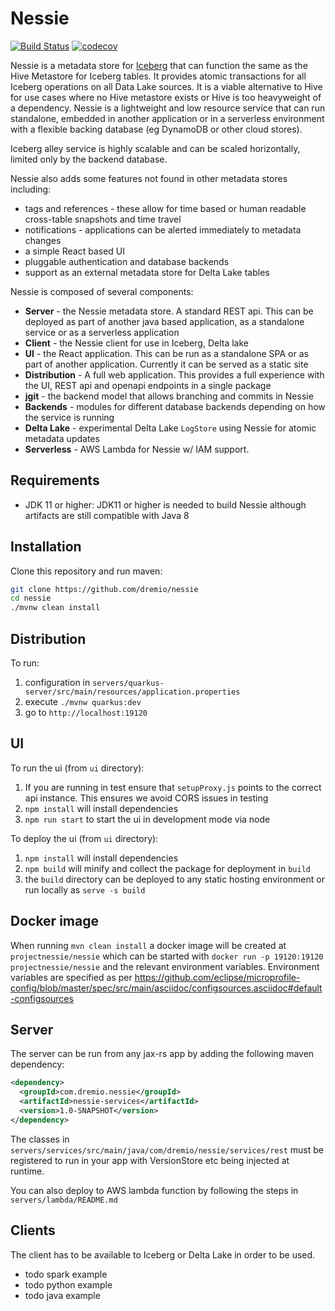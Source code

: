 # Nessie

[![Build Status](https://github.com/projectnessie/nessie/workflows/Java%20CI%20with%20Maven/badge.svg)](https://github.com/projectnessie/nessie/actions)
[![codecov](https://codecov.io/gh/projectnessie/nessie/branch/master/graph/badge.svg?token=W9J9ZUYO1Y)](https://codecov.io/gh/projectnessie/nessie)



Nessie is a metadata store for [Iceberg](https://iceberg.incubator.apache.org/) that can function the same as the
Hive Metastore for Iceberg tables. It provides atomic transactions for all Iceberg operations on all Data Lake sources.
It is a viable alternative to Hive for use cases where no Hive metastore exists or Hive is too heavyweight of a dependency.
Nessie is a lightweight and low resource service that can run standalone, embedded in another application or in a
 serverless environment with a flexible backing database (eg DynamoDB or other cloud stores).

Iceberg alley service is highly scalable and can be scaled horizontally, limited only by the backend database.

Nessie also adds some features not found in other metadata stores including:
* tags and references - these allow for time based or human readable cross-table snapshots and time travel
* notifications - applications can be alerted immediately to metadata changes
* a simple React based UI 
* pluggable authentication and database backends
* support as an external metadata store for Delta Lake tables

Nessie is composed of several components:
* **Server** - the Nessie metadata store. A standard REST api. This can be deployed as part
of another java based application, as a standalone service or as a serverless application
* **Client** - the Nessie client for use in Iceberg, Delta lake
* **UI** - the React application. This can be run as a standalone SPA or as part of another application. Currently
it can be served as a static site
* **Distribution** - A full web application. This provides a full experience with the UI, REST api and openapi endpoints
in a single package
* **jgit** - the backend model that allows branching and commits in Nessie
* **Backends** - modules for different database backends depending on how the service is running
* **Delta Lake** - experimental Delta Lake `LogStore` using Nessie for atomic metadata updates
* **Serverless** - AWS Lambda for Nessie w/ IAM support.

## Requirements

- JDK 11 or higher: JDK11 or higher is needed to build Nessie although artifacts are still compatible with Java 8

## Installation

Clone this repository and run maven:
```bash
git clone https://github.com/dremio/nessie
cd nessie
./mvnw clean install
```

## Distribution
To run:
1. configuration in `servers/quarkus-server/src/main/resources/application.properties`
2. execute `./mvnw quarkus:dev`
3. go to `http://localhost:19120`

## UI 
To run the ui (from `ui` directory):
1. If you are running in test ensure that `setupProxy.js` points to the correct api instance. This ensures we avoid CORS
issues in testing
2. `npm install` will install dependencies
3. `npm run start` to start the ui in development mode via node

To deploy the ui (from `ui` directory):
1. `npm install` will install dependencies
2. `npm build` will minify and collect the package for deployment in `build`
3. the `build` directory can be deployed to any static hosting environment or run locally as `serve -s build`

## Docker image

When running `mvn clean install` a docker image will be created at `projectnessie/nessie` which can be started 
with `docker run -p 19120:19120 projectnessie/nessie` and the relevant environment variables. Environment variables
are specified as per https://github.com/eclipse/microprofile-config/blob/master/spec/src/main/asciidoc/configsources.asciidoc#default-configsources  

## Server
The server can be run from any jax-rs app by adding the following maven dependency:

```xml
<dependency>
  <groupId>com.dremio.nessie</groupId>
  <artifactId>nessie-services</artifactId>
  <version>1.0-SNAPSHOT</version>
</dependency>
```
The classes in `servers/services/src/main/java/com/dremio/nessie/services/rest` must be registered to 
run in your app with VersionStore etc being injected at runtime.

You can also deploy to AWS lambda function by following the steps in `servers/lambda/README.md`

## Clients

The client has to be available to Iceberg or Delta Lake in order to be used. 
 * todo spark example
 * todo python example
 * todo java example
 
